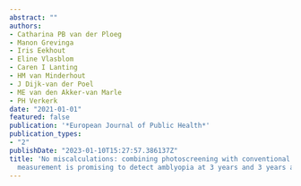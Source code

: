 ```yaml
---
abstract: ""
authors:
- Catharina PB van der Ploeg
- Manon Grevinga
- Iris Eekhout
- Eline Vlasblom
- Caren I Lanting
- HM van Minderhout
- J Dijk-van der Poel
- ME van den Akker-van Marle
- PH Verkerk
date: "2021-01-01"
featured: false
publication: '*European Journal of Public Health*'
publication_types:
- "2"
publishDate: "2023-01-10T15:27:57.386137Z"
title: 'No miscalculations: combining photoscreening with conventional visual-acuity
  measurement is promising to detect amblyopia at 3 years and 3 years and 9 months'
---
```


